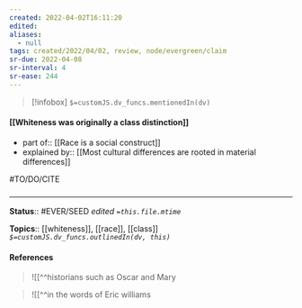 ```yaml
---
created: 2022-04-02T16:11:20 
edited: 
aliases:
  - null
tags: created/2022/04/02, review, node/evergreen/claim
sr-due: 2022-04-08
sr-interval: 4
sr-ease: 244
---
```

> [!infobox]
`$=customJS.dv_funcs.mentionedIn(dv)`

#### [[Whiteness was originally a class distinction]] 

- part of:: [[Race is a social construct]]
- explained by:: [[Most cultural differences are rooted in material differences]]

#TO/DO/CITE 

### <hr class="footnote"/>

**Status**:: #EVER/SEED 
*edited `=this.file.mtime`*

**Topics**:: [[whiteness]], [[race]], [[class]]
*`$=customJS.dv_funcs.outlinedIn(dv, this)`*

#### References

> ![[^^historians such as Oscar and Mary 

> ![[^^in the words of Eric williams
